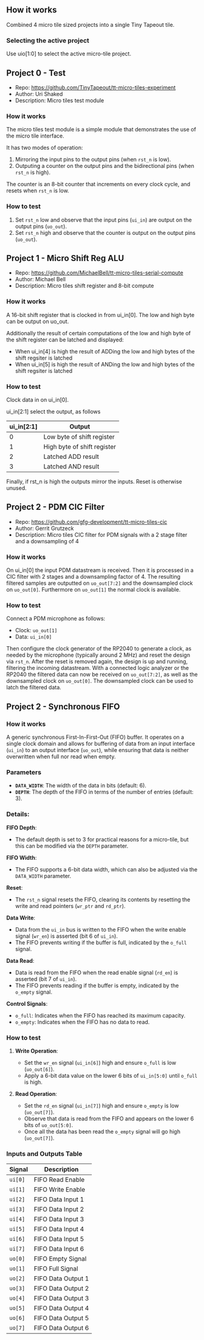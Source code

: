 <!---

This file is used to generate your project datasheet. Please fill in the information below and delete any unused
sections.

You can also include images in this folder and reference them in the markdown. Each image must be less than
512 kb in size, and the combined size of all images must be less than 1 MB.
-->

## How it works

Combined 4 micro tile sized projects into a single Tiny Tapeout tile.

### Selecting the active project

Use uio[1:0] to select the active micro-tile project.

## Project 0 - Test

* Repo: https://github.com/TinyTapeout/tt-micro-tiles-experiment
* Author: Uri Shaked
* Description: Micro tiles test module

### How it works

The micro tiles test module is a simple module that demonstrates the use of the micro tile interface.

It has two modes of operation:

1. Mirroring the input pins to the output pins (when `rst_n` is low).
3. Outputing a counter on the output pins and the bidirectional pins (when `rst_n` is high).

The counter is an 8-bit counter that increments on every clock cycle, and resets when `rst_n` is low.

### How to test

1. Set `rst_n` low and observe that the input pins (`ui_in`) are output on the output pins (`uo_out`).
2. Set `rst_n` high and observe that the counter is output on the output pins (`uo_out`).

## Project 1 - Micro Shift Reg ALU

* Repo: https://github.com/MichaelBell/tt-micro-tiles-serial-compute
* Author: Michael Bell
* Description: Micro tiles shift register and 8-bit compute

### How it works

A 16-bit shift register that is clocked in from ui_in[0].  The low and high byte can be output on uo_out.

Additionally the result of certain computations of the low and high byte of the shift register can be latched and displayed:

- When ui_in[4] is high the result of ADDing the low and high bytes of the shift regsiter is latched
- When ui_in[5] is high the result of ANDing the low and high bytes of the shift regsiter is latched

### How to test

Clock data in on ui_in[0].

ui_in[2:1] select the output, as follows

| ui_in[2:1] | Output                      |
|------------|-----------------------------|
| 0          | Low byte of shift register  |
| 1          | High byte of shift register |
| 2          | Latched ADD result          |
| 3          | Latched AND result          |

Finally, if rst_n is high the outputs mirror the inputs.  Reset is otherwise unused.

## Project 2 - PDM CIC Filter
* Repo: https://github.com/gfg-development/tt-micro-tiles-cic
* Author: Gerrit Grutzeck
* Description: Micro tiles CIC filter for PDM signals with a 2 stage filter and a downsampling of 4

### How it works 
On ui_in[0] the input PDM datastream is received. Then it is processed in a CIC filter with 2 stages and a downsampling factor of 4. 
The resulting filtered samples are outputted on `uo_out[7:2]` and the downsampled clock on `uo_out[0]`. Furthermore on `uo_out[1]` the normal clock is available. 

### How to test
Connect a PDM microphone as follows:
* Clock: `uo_out[1]`
* Data: `ui_in[0]`

Then configure the clock generator of the RP2040 to generate a clock, as needed by the microphone (typically around 2 MHz) and reset the design via `rst_n`. 
After the reset is removed again, the design is up and running, filtering the incoming datastream.
With a connected logic analyzer or the RP2040 the filtered data can now be received on `uo_out[7:2]`, as well as the downsampled clock on `uo_out[0]`.
The downsampled clock can be used to latch the filtered data. 

## Project 2 - Synchronous FIFO

### How it works

A generic synchronous First-In-First-Out (FIFO) buffer. It operates on a single clock domain and allows for buffering of data from an input interface (`ui_in`) to an output interface (`uo_out`), while ensuring that data is neither overwritten when full nor read when empty.

### Parameters

- **`DATA_WIDTH`**: The width of the data in bits (default: 6).
- **`DEPTH`**: The depth of the FIFO in terms of the number of entries (default: 3).

### Details:

**FIFO Depth**:
   - The default depth is set to 3 for practical reasons for a micro-tile, but this can be modified via the `DEPTH` parameter.

**FIFO Width**:
   - The FIFO supports a 6-bit data width, which can also be adjusted via the `DATA_WIDTH` parameter.

**Reset**:
   - The `rst_n` signal resets the FIFO, clearing its contents by resetting the write and read pointers (`wr_ptr` and `rd_ptr`).

**Data Write**:
   - Data from the `ui_in` bus is written to the FIFO when the write enable signal (`wr_en`) is asserted (bit 6 of `ui_in`).
   - The FIFO prevents writing if the buffer is full, indicated by the `o_full` signal.
   
**Data Read**:
   - Data is read from the FIFO when the read enable signal (`rd_en`) is asserted (bit 7 of `ui_in`).
   - The FIFO prevents reading if the buffer is empty, indicated by the `o_empty` signal.
   
**Control Signals**:
   - `o_full`: Indicates when the FIFO has reached its maximum capacity.
   - `o_empty`: Indicates when the FIFO has no data to read.
   
### How to test

1. **Write Operation**:
   - Set the `wr_en` signal (`ui_in[6]`) high and ensure `o_full` is low (`uo_out[6]`).
   - Apply a 6-bit data value on the lower 6 bits of `ui_in[5:0]` until `o_full` is high.
   
2. **Read Operation**:
   - Set the `rd_en` signal (`ui_in[7]`) high and ensure `o_empty` is low (`uo_out[7]`).
   - Observe that data is read from the FIFO and appears on the lower 6 bits of `uo_out[5:0]`.
   - Once all the data has been read the `o_empty` signal will go high (`uo_out[7]`).

### Inputs and Outputs Table

| Signal  | Description            |
|---------|------------------------|
| `ui[0]` | FIFO Read Enable        |
| `ui[1]` | FIFO Write Enable       |
| `ui[2]` | FIFO Data Input 1       |
| `ui[3]` | FIFO Data Input 2       |
| `ui[4]` | FIFO Data Input 3       |
| `ui[5]` | FIFO Data Input 4       |
| `ui[6]` | FIFO Data Input 5       |
| `ui[7]` | FIFO Data Input 6       |
| `uo[0]` | FIFO Empty Signal       |
| `uo[1]` | FIFO Full Signal        |
| `uo[2]` | FIFO Data Output 1      |
| `uo[3]` | FIFO Data Output 2      |
| `uo[4]` | FIFO Data Output 3      |
| `uo[5]` | FIFO Data Output 4      |
| `uo[6]` | FIFO Data Output 5      |
| `uo[7]` | FIFO Data Output 6      |
